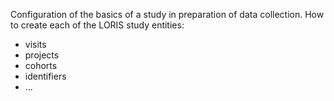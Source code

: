 Configuration of the basics of a study in preparation of data collection. 
How to create each of the LORIS study entities:

- visits
- projects
- cohorts
- identifiers
- ...
